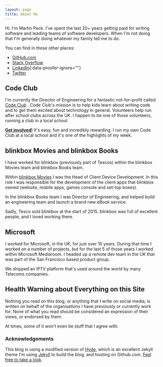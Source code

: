 ```yaml
---
layout: page
title: About Me
---
```


Hi. I'm Martin Peck. I've spent the last 20+ years getting paid for writing software and leading teams of software developers. When I'm not doing that I'm generally doing whatever my family tell me to do.

You can find in these other places:

- [GitHub.com](https://github.com/martinpeck)
- [Stack Overflow](https://stackoverflow.com/users/74243/martin-peck)
- [LinkedIn](https://www.linkedin.com/in/martinpeck){:data-proofer-ignore=""}
- [Twitter](https://twitter.com/martinpeck)

## Code Club
I'm currently the Director of Engineering for a fantastic not-for-profit called [Code Club][codeclub] . Code Club's mission is to help kids learn about writing code and to get them excited about technology in general. Volunteers help run after school clubs across the UK. I happen to be one of those volunteers, running a club in a local school.

[**Get involved!**][codeclub] It's easy, fun and incredibly rewarding. I run my own Code Club at a local school and it's one of the highlights of my week.

## blinkbox Movies and blinkbox Books
I have worked for blinkbox (previously part of Tescos) within the blinkbox Movies team and blinkbox Books team.

Within [blinkbox Movies][blinkbox] I was the Head of Client Device Development. In this role I was responsible for the development of the client apps that blinkbox owned (website, mobile apps, games console and set-top boxes).

In the blinkbox Books team I was Director of Engineering, and helped build an engineering team and launch a brand new eBook service.

Sadly, Tesco sold blinkbox at the start of 2015. blinkbox was full of excellent people, and I loved working there.

## Microsoft
I worked for Microsoft, in the UK, for just over 10 years. During that time I worked on a number of projects, but for the last 5 of those years I worked within Microsoft Mediaroom. I headed up a remote dev team in the UK that was part of the San Francisco based product group.

We shipped an IPTV platform that's used around the world by many Telecoms companies.

## Health Warning about Everything on this Site
Nothing you read on this blog, or anything that I write on social media, is written on behalf of the organisations I have previously or currently work for. None of what you read should be considered an expression of their views, or endorsed by them.

At times, some of it won't even be stuff that I agree with.

### Acknowledgements
This blog is using a  modified version of [Hyde][hyde], which is an excellent Jekyll theme I'm using [Jekyll][jekyll] to build the blog, and hosting on Github.com. [Feel free to take a look](https://github.com/martinpeck/martinpeck.com).

[codeclub]: https://codeclub.org.uk
[blinkbox]: http://blinkbox.com
[jekyll]: http://jekyllrb.com
[hyde]:http://hyde.getpoole.com


